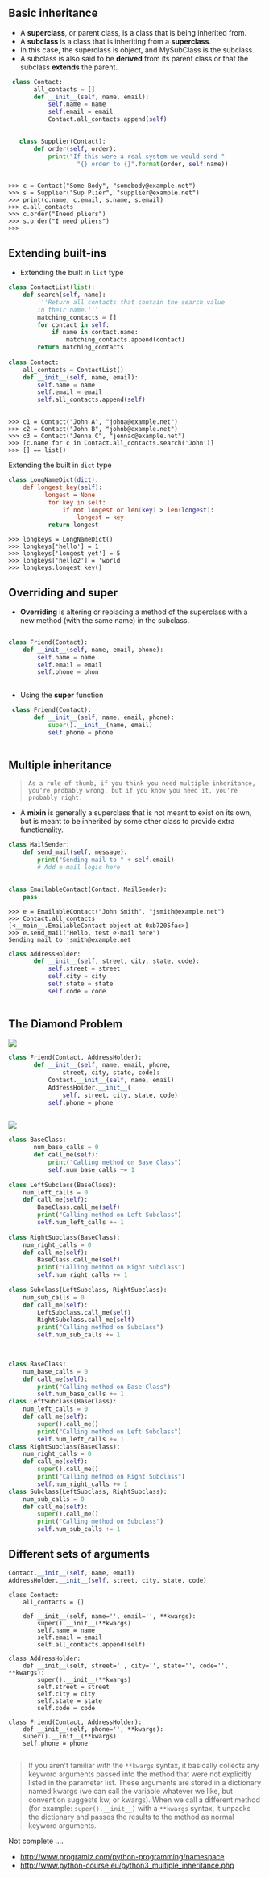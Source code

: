 ## Basic inheritance

- A **superclass**, or parent class, is a class that is being inherited from. 
- A **subclass** is a class that is inheriting from a **superclass**. 
- In this case, the superclass is object, and MySubClass is the subclass. 
- A subclass is also said to be **derived** from its parent class or that the subclass **extends** the parent.


```python
 class Contact:
       all_contacts = []
       def __init__(self, name, email):
           self.name = name
           self.email = email
           Contact.all_contacts.append(self)
           
```

```python
   class Supplier(Contact):
       def order(self, order):
           print("If this were a real system we would send "
                   "{} order to {}".format(order, self.name))
                   
```

```
>>> c = Contact("Some Body", "somebody@example.net")
>>> s = Supplier("Sup Plier", "supplier@example.net")
>>> print(c.name, c.email, s.name, s.email)
>>> c.all_contacts
>>> c.order("Ineed pliers")
>>> s.order("I need pliers")
>>>
```

## Extending built-ins

- Extending the built in `list` type

```python
class ContactList(list):
    def search(self, name):
        '''Return all contacts that contain the search value
        in their name.'''
        matching_contacts = []
        for contact in self:
            if name in contact.name:
                matching_contacts.append(contact)
        return matching_contacts
        
class Contact:
    all_contacts = ContactList()
    def __init__(self, name, email):
        self.name = name
        self.email = email
        self.all_contacts.append(self)
        
```

```
>>> c1 = Contact("John A", "johna@example.net")
>>> c2 = Contact("John B", "johnb@example.net")
>>> c3 = Contact("Jenna C", "jennac@example.net")
>>> [c.name for c in Contact.all_contacts.search('John')]
>>> [] == list()
```

Extending the built in `dict` type
```swift
class LongNameDict(dict):
    def longest_key(self):
          longest = None
           for key in self:
               if not longest or len(key) > len(longest):
                   longest = key
           return longest
```

```
>>> longkeys = LongNameDict()
>>> longkeys['hello'] = 1
>>> longkeys['longest yet'] = 5
>>> longkeys['hello2'] = 'world'
>>> longkeys.longest_key()
```

## Overriding and super

- **Overriding** is altering or replacing a method of the superclass with a new method (with the same name) in the subclass.

```python

class Friend(Contact):
    def __init__(self, name, email, phone):
        self.name = name
        self.email = email
        self.phone = phon
        
```

- Using the **super** function

```python
 class Friend(Contact):
       def __init__(self, name, email, phone):
           super().__init__(name, email)
           self.phone = phone   
           
```

## Multiple inheritance

>`As a rule of thumb, if you think you need multiple inheritance, you're probably wrong, but if you know you need it, you're probably right.`

- A **mixin** is generally a superclass that is not meant to exist on its own, but is meant to be inherited by some other class to provide extra functionality.

```python
class MailSender:
    def send_mail(self, message):
        print("Sending mail to " + self.email)
        # Add e-mail logic here
        
```

```python
class EmailableContact(Contact, MailSender):
	pass
```

```
>>> e = EmailableContact("John Smith", "jsmith@example.net")
>>> Contact.all_contacts
[<__main__.EmailableContact object at 0xb7205fac>]
>>> e.send_mail("Hello, test e-mail here")
Sending mail to jsmith@example.net
```


```python
class AddressHolder:
       def __init__(self, street, city, state, code):
           self.street = street
           self.city = city
           self.state = state
           self.code = code 
           
```

## The Diamond Problem

![](https://s3.amazonaws.com/f.cl.ly/items/1u2o3C1u1j3Z3l0g2o24/Screen%20Shot%202016-02-04%20at%2010.16.49%20AM.png)


```python
class Friend(Contact, AddressHolder):
       def __init__(self, name, email, phone,
               street, city, state, code):
           Contact.__init__(self, name, email)
           AddressHolder.__init__(
               self, street, city, state, code)
           self.phone = phone
           
```

![](https://s3.amazonaws.com/f.cl.ly/items/2y0O3H062Y3z3m401l47/Screen%20Shot%202016-02-04%20at%2010.17.49%20AM.png)

```python
class BaseClass:
       num_base_calls = 0
       def call_me(self):
           print("Calling method on Base Class")
           self.num_base_calls += 1
           
class LeftSubclass(BaseClass):
    num_left_calls = 0
    def call_me(self):
        BaseClass.call_me(self)
        print("Calling method on Left Subclass")
        self.num_left_calls += 1
        
class RightSubclass(BaseClass):
    num_right_calls = 0
    def call_me(self):
        BaseClass.call_me(self)
        print("Calling method on Right Subclass")
        self.num_right_calls += 1
        
class Subclass(LeftSubclass, RightSubclass):
    num_sub_calls = 0
    def call_me(self):
        LeftSubclass.call_me(self) 
        RightSubclass.call_me(self) 
        print("Calling method on Subclass") 
        self.num_sub_calls += 1  
        
```


```python

class BaseClass:
    num_base_calls = 0
    def call_me(self):
        print("Calling method on Base Class")
        self.num_base_calls += 1
class LeftSubclass(BaseClass):
    num_left_calls = 0
    def call_me(self):
        super().call_me()
        print("Calling method on Left Subclass")
        self.num_left_calls += 1
class RightSubclass(BaseClass):
    num_right_calls = 0
    def call_me(self):
        super().call_me()
        print("Calling method on Right Subclass")
        self.num_right_calls += 1
class Subclass(LeftSubclass, RightSubclass):
    num_sub_calls = 0
    def call_me(self):
        super().call_me()
        print("Calling method on Subclass")
        self.num_sub_calls += 1

```

## Different sets of arguments

```python
Contact.__init__(self, name, email)
AddressHolder.__init__(self, street, city, state, code)
```

```
class Contact:
    all_contacts = []
    
    def __init__(self, name='', email='', **kwargs): 
        super().__init__(**kwargs)
        self.name = name
        self.email = email 
        self.all_contacts.append(self)
        
class AddressHolder:
    def __init__(self, street='', city='', state='', code='', **kwargs):
        super().__init__(**kwargs)
        self.street = street
        self.city = city
        self.state = state
        self.code = code
        
class Friend(Contact, AddressHolder):
    def __init__(self, phone='', **kwargs): 
    super().__init__(**kwargs) 
    self.phone = phone
    
```

> If you aren't familiar with the `**kwargs` syntax, it basically collects any keyword arguments passed into the method that were not explicitly listed in the parameter list. These arguments are stored in a dictionary named kwargs (we can call the variable whatever we like, but convention suggests kw, or kwargs). When we call a different method (for example: `super().__init__)` with a `**kwargs` syntax, it unpacks the dictionary and passes the results to the method as normal keyword arguments. 

Not complete ....

- http://www.programiz.com/python-programming/namespace
- http://www.python-course.eu/python3_multiple_inheritance.php
